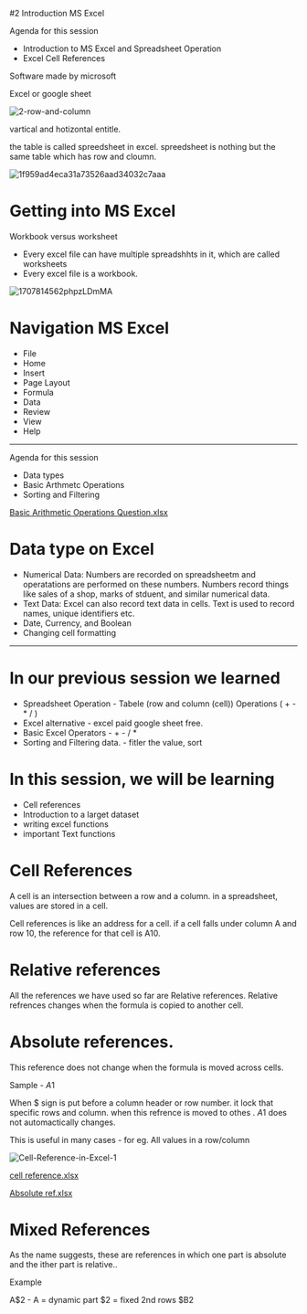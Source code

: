 #2 Introduction MS Excel

Agenda for this session

* Introduction to MS Excel and Spreadsheet Operation
* Excel Cell References

Software made by microsoft

Excel or google sheet

![2-row-and-column](https://github.com/user-attachments/assets/eb3cfbe5-0651-4b14-9c1b-0555868a1b4d)

vartical and hotizontal entitle.

the table is called spreedsheet in excel.
spreedsheet is nothing but the same table which has row and cloumn.

![1f959ad4eca31a73526aad34032c7aaa](https://github.com/user-attachments/assets/e8ee686e-7d7f-46a4-a5f3-db84cccc1154)

# Getting into MS Excel

Workbook versus worksheet
* Every excel file can have multiple spreadshhts in it, which are called worksheets
* Every excel file is a workbook.

![1707814562phpzLDmMA](https://github.com/user-attachments/assets/b87f2d92-232b-4771-a055-d915506ee48c)

# Navigation MS Excel

* File
* Home
* Insert
* Page Layout
* Formula
* Data
* Review
* View
* Help

________________________________________________________________________________________________________________________________________________

Agenda for this session

* Data types
* Basic Arthmetc Operations
* Sorting and Filtering

[Basic Arithmetic Operations Question.xlsx](https://github.com/user-attachments/files/20150809/Basic.Arithmetic.Operations.Question.xlsx)

# Data type on Excel

* Numerical Data: Numbers are recorded on spreadsheetm and operatations are performed on these numbers. Numbers record things like sales of a shop, marks of stduent, and similar numerical data.
* Text Data: Excel can also record text data in cells. Text is used to record names, unique identifiers etc.
* Date, Currency, and Boolean
* Changing cell formatting

_______________________________________________________________________________________________________________________________________________________

# In our previous session we learned

* Spreadsheet Operation - Tabele (row and column (cell)) Operations ( + - * / )
* Excel alternative - excel paid google sheet free.
* Basic Excel Operators - + - / *
* Sorting and Filtering data. - fitler the value, sort 

 # In this session, we will be learning

 * Cell references
 * Introduction to a larget dataset
 * writing excel functions
 * important Text functions

# Cell References 

A cell is an intersection between a row and a column. in a spreadsheet, values are stored in a cell.

Cell references is like an address for a cell. if a cell falls under column A and row 10, the reference for that cell is A10.

# Relative references

All the references we have used so far are Relative references.
Relative refrences changes when the formula is copied to another cell.

# Absolute references.

This reference does not change when the formula is moved across cells.

Sample - $A$1

When $ sign is put before a column header or row number. it lock that specific rows and column. when this refrence is moved to othes . $A$1 does not automactically changes.

This is useful in many cases - for eg. All values in a row/column


![Cell-Reference-in-Excel-1](https://github.com/user-attachments/assets/67fd13cb-4fec-45a7-85a6-4f23db9a446e)

[cell reference.xlsx](https://github.com/user-attachments/files/20150957/cell.reference.xlsx)

[Absolute ref.xlsx](https://github.com/user-attachments/files/20151043/Absolute.ref.xlsx)

# Mixed References

As the name suggests, these are references in which one part is absolute and the ither part is relative..

Example 

A$2 - A = dynamic part $2 = fixed 2nd rows
$B2







